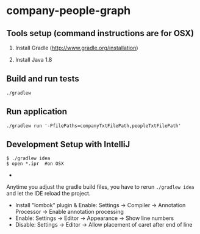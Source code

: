 company-people-graph
=======================

## Tools setup (command instructions are for OSX)

1. Install Gradle (http://www.gradle.org/installation)

2. Install Java 1.8

## Build and run tests

```
./gradlew
```
## Run application

```
./gradlew run '-PfilePaths=companyTxtFilePath,peopleTxtFilePath'
```
## Development Setup with IntelliJ

```
$ ./gradlew idea
$ open *.ipr  #on OSX
```
*
Anytime you adjust the gradle build files, you have to rerun `./gradlew idea` and
let the IDE reload the project.

* Install "lombok" plugin & Enable: Settings -> Compiler -> Annotation Processor -> Enable annotation processing
* Enable: Settings -> Editor -> Appearance -> Show line numbers
* Disable: Settings -> Editor -> Allow placement of caret after end of line
